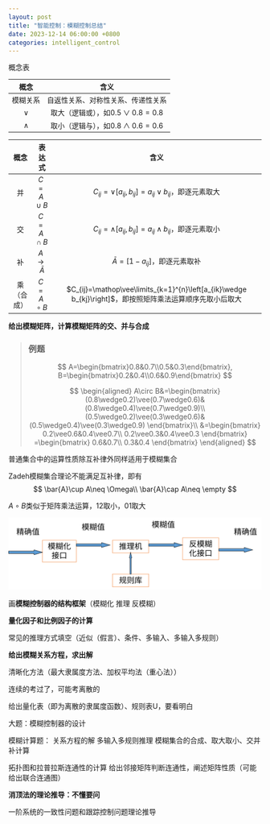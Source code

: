 ```yaml
---
layout: post
title: "智能控制：模糊控制总结"
date: 2023-12-14 06:00:00 +0800
categories: intelligent_control
---
```



概念表

|概念|含义|
|:--:|:--:|
|模糊关系|自返性关系、对称性关系、传递性关系|
|$\vee$|取大（逻辑或），如$0.5\vee 0.8=0.8$|
|$\wedge$|取小（逻辑与），如$0.8\wedge 0.6=0.6$|



|概念|表达式|含义|
|:--:|:--:|:--:|
|并|$C=A\cup B$|$C_{ij}=\vee[a_{ij},b_{ij}]=a_{ij}\vee b_{ij}$，即逐元素取大|
|交|$C=A\cap B$|$C_{ij}=\wedge[a_{ij},b_{ij}]=a_{ij}\wedge b_{ij}$，即逐元素取小|
|补|$A\rightarrow\bar A$|$\bar A = [1-a_{ij}]$，即逐元素取补|
|乘（合成）|$C=A\circ B$|$C_{ij}=\mathop\vee\limits_{k=1}^{n}\left[a_{ik}\wedge b_{kj}\right]$，即按照矩阵乘法运算顺序先取小后取大|

**给出模糊矩阵，计算模糊矩阵的交、并与合成**


> ### 例题
> $$
> A=\begin{bmatrix}0.8&0.7\\0.5&0.3\end{bmatrix},
> B=\begin{bmatrix}0.2&0.4\\0.6&0.9\end{bmatrix}
> $$
> 
> $$
> \begin{aligned}
> A\circ B&=\begin{bmatrix}
> (0.8\wedge0.2)\vee(0.7\wedge0.6)&(0.8\wedge0.4)\vee(0.7\wedge0.9)\\
> (0.5\wedge0.2)\vee(0.3\wedge0.6)&(0.5\wedge0.4)\vee(0.3\wedge0.9)
> \end{bmatrix}\\
> &=\begin{bmatrix}
> 0.2\vee0.6&0.4\vee0.7\\
> 0.2\vee0.3&0.4\vee0.3
> \end{bmatrix}
> =\begin{bmatrix}
> 0.6&0.7\\
> 0.3&0.4
> \end{bmatrix}
> \end{aligned}
> $$
> 




普通集合中的运算性质除互补律外同样适用于模糊集合

Zadeh模糊集合理论不能满足互补律，即有
$$
\bar{A}\cup A\neq \Omega\\
\bar{A}\cap A\neq \empty
$$

$A\circ B$类似于矩阵乘法运算，12取小，01取大

<img title="模糊控制器的各个部分含义" src="\assets\images\intelligent_control\fuzzy_controller.svg" alt="" data-align="center">

画**模糊控制器的结构框架**（模糊化 推理 反模糊）


**量化因子和比例因子的计算**

常见的推理方式填空（近似（假言）、条件、多输入、多输入多规则）

**给出模糊关系方程，求出解**

清晰化方法（最大隶属度方法、加权平均法（重心法））

连续的考过了，可能考离散的

给出量化表（即为离散的隶属度函数）、规则表U，要看明白

大题：模糊控制器的设计

模糊计算题：
    关系方程的解
    多输入多规则推理
    模糊集合的合成、取大取小、交并补计算

拓扑图和拉普拉斯连通性的计算
给出邻接矩阵判断连通性，阐述矩阵性质（可能给出联合连通图）

**消顶法的理论推导：不懂要问**

一阶系统的一致性问题和跟踪控制问题理论推导

